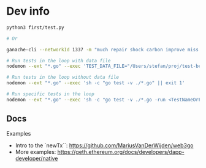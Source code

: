 # Dev info

```bash
python3 first/test.py

# Or

ganache-cli --networkId 1337 -m "much repair shock carbon improve miss forget sock include bullet interest solution"

# Run tests in the loop with data file
nodemon --ext "*.go" --exec 'TEST_DATA_FILE="/Users/stefan/proj/test-bench/go/eth_test/first/test_data.json" sh -c "go test -v ./*.go" || exit 1'

# Run tests in the loop without data file
nodemon --ext "*.go" --exec 'sh -c "go test -v ./*.go" || exit 1'

# Run specific tests in the loop
nodemon --ext "*.go" --exec 'sh -c "go test -v ./*.go -run <TestNameOrFilter>" || exit 1'
```

## Docs

Examples

- Intro to the `newTx``: https://github.com/MariusVanDerWijden/web3go
- More examples: https://geth.ethereum.org/docs/developers/dapp-developer/native